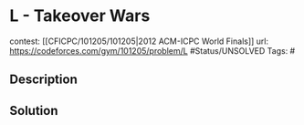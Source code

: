 # L - Takeover Wars

contest: [[CFICPC/101205/101205|2012 ACM-ICPC World Finals]]
url: https://codeforces.com/gym/101205/problem/L
#Status/UNSOLVED
Tags: #

## Description

## Solution

